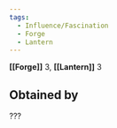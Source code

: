 ```yaml
---
tags:
  - Influence/Fascination
  - Forge
  - Lantern
---
```


**[[Forge]]** 3, **[[Lantern]]** 3

## Obtained by

???